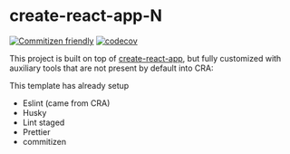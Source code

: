 # create-react-app-N

[![Commitizen friendly](https://img.shields.io/badge/commitizen-friendly-brightgreen.svg)](http://commitizen.github.io/cz-cli/)
[![codecov](https://codecov.io/gh/samuelsilvadev/kanban-board/graph/badge.svg?token=83W08OQG2Y)](https://codecov.io/gh/samuelsilvadev/kanban-board)

This project is built on top of [create-react-app](https://github.com/facebook/create-react-app), but fully customized with auxiliary tools that are not present by default into CRA:

This template has already setup

- Eslint (came from CRA)
- Husky
- Lint staged
- Prettier
- commitizen
